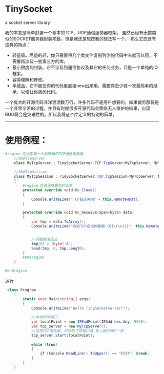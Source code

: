# TinySocket
a socket server library

我的本意是简单封装一个基本的TCP、UDP通信服务器框架。
虽然已经有无数类似的SOCKET服务器封装项目，但是我还是想按我的想法写一个。
那么它应该有这样的特点：
* 轻量级。尽量的轻，你只需要将几个类文件复制到你的代码中去就可以用，不需要再涉及一些第三方的库。
* 最小限度的封装。它不涉及到通信协议及其它的任何业务，只是一个单纯的IO框架。
* 容易理解和修改。
* 半成品，它不能在你的代码里直接new出来用。需要你至少做一次最简单的继承，以便让你熟悉代码。

一个庞大的开源代码洋洋洒洒数万行，许多代码不是用户想要的，如果裁剪那将是一个非常辛苦的过程。并且有时候很多开源代码会面临无人维护的结果，出现BUG将会是灾难性的。所以我将这个库定义的特别的简单。

***

# 使用例程：
```cs
#region 这里实现一个最简单的TCP通信服务器
    //继承TcpServer
    class MyTcpServer : TinySocketServer.TCP.TcpServer<MyTcpServer, MyTcpSession> { }
    
    //继承TcpSession
    class MyTcpSession : TinySocketServer.TCP.TcpSession<MyTcpServer, MyTcpSession>
    {
        #region 在这里处理你的业务
        protected override void On_Close()
        {
            Console.WriteLine("TCP会话关闭" + this.RemoteHost);
        }

        protected override void On_Receive(Span<byte> data)
        {
            var tmp = data.ToArray();
            Console.WriteLine("收到TCP会话的数据:{0}\r\n{1}", this.RemoteHost, BitConverter.ToString(tmp));


            //将数据发回去
            tmp[0] = (byte)'A';
            Send(tmp, 0, tmp.Length);
        }
        #endregion
    }

#endregion
```
运行

```cs
 class Program
    {
        static void Main(string[] args)
        {
            Console.WriteLine("Hello TinySocketServer!");
 
            //本地侦听端口
            var localPoint = new IPEndPoint(IPAddress.Any, 9090);
            var tcp_server = new MyTcpServer();
            //启用TCP服务器，侦听地下和端口值 和上面的UDP一样
            tcp_server.Start(localPoint);
         
            while (true)
            {
                if (Console.ReadLine().ToUpper() == "EXIT") break;
            }
        }
    }
```
